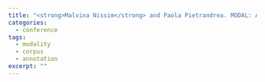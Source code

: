```yaml
---
title: "<strong>Malvina Nissim</strong> and Paola Pietrandrea. MODAL: A multilingual corpus annotated for modality. In <em>Proceedings of the Fourth Italian Conference on Computational Linguistics (CLiC-it 2017)</em>. 2017."
categories: 
  - conference
tags:
  - modality
  - corpus
  - annotation
excerpt: ""
---
```




